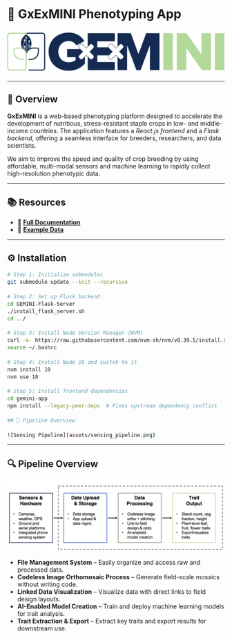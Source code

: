 # 🌱 GxExMINI Phenotyping App

![GEMINI Logo](assets/gemini_logo.png)

---

## 🔗 Overview

**GxExMINI** is a web-based phenotyping platform designed to accelerate the development of nutritious, stress-resistant staple crops in low- and middle-income countries. The application features a *React.js frontend* and a *Flask backend*, offering a seamless interface for breeders, researchers, and data scientists.

We aim to improve the speed and quality of crop breeding by using affordable, multi-modal sensors and machine learning to rapidly collect high-resolution phenotypic data.

---

## 📚 Resources

- 📝 [**Full Documentation**](https://gemini-breeding.github.io/)  
- 📂 [**Example Data**](https://ucdavis.box.com/s/ts802xlcddyufixfjmeayxwiiz2mxrb9)

---

## ⚙️ Installation

```bash
# Step 1: Initialize submodules
git submodule update --init --recursive

# Step 2: Set up Flask backend
cd GEMINI-Flask-Server
./install_flask_server.sh
cd ../

# Step 3: Install Node Version Manager (NVM)
curl -o- https://raw.githubusercontent.com/nvm-sh/nvm/v0.39.5/install.sh | bash
source ~/.bashrc

# Step 4: Install Node 18 and switch to it
nvm install 18
nvm use 18

# Step 5: Install frontend dependencies
cd gemini-app
npm install --legacy-peer-deps  # Fixes upstream dependency conflict

## 🌾 Pipeline Overview

![Sensing Pipeline](assets/sensing_pipeline.png)

```

---

## 🔍 Pipeline Overview

![Sensing Pipeline](assets/sensing_pipeline.png)

- **File Management System** – Easily organize and access raw and processed data.
- **Codeless Image Orthomosaic Process** – Generate field-scale mosaics without writing code.
- **Linked Data Visualization** – Visualize data with direct links to field design layouts.
- **AI-Enabled Model Creation** – Train and deploy machine learning models for trait analysis.
- **Trait Extraction & Export** – Extract key traits and export results for downstream use.
